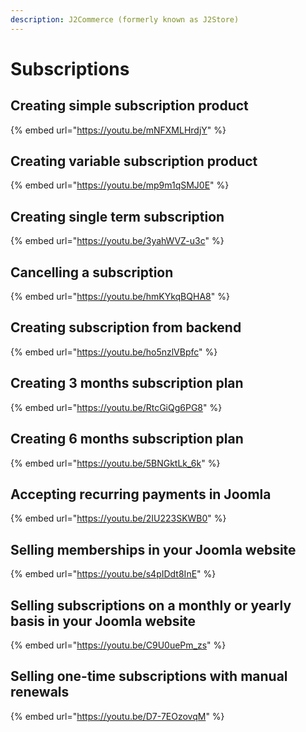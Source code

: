 ```yaml
---
description: J2Commerce (formerly known as J2Store)
---
```


# Subscriptions

## Creating simple subscription product

{% embed url="https://youtu.be/mNFXMLHrdjY" %}

## Creating variable subscription product

{% embed url="https://youtu.be/mp9m1qSMJ0E" %}

## Creating single term subscription

{% embed url="https://youtu.be/3yahWVZ-u3c" %}

## Cancelling a subscription

{% embed url="https://youtu.be/hmKYkqBQHA8" %}

## Creating subscription from backend

{% embed url="https://youtu.be/ho5nzlVBpfc" %}

## Creating 3 months subscription plan

{% embed url="https://youtu.be/RtcGiQg6PG8" %}

## Creating 6 months subscription plan

{% embed url="https://youtu.be/5BNGktLk_6k" %}

## Accepting recurring payments in Joomla

{% embed url="https://youtu.be/2IU223SKWB0" %}

## Selling memberships in your Joomla website

{% embed url="https://youtu.be/s4pIDdt8InE" %}

## Selling subscriptions on a monthly or yearly basis in your Joomla website

{% embed url="https://youtu.be/C9U0uePm_zs" %}

## Selling one-time subscriptions with manual renewals

{% embed url="https://youtu.be/D7-7EOzovqM" %}
